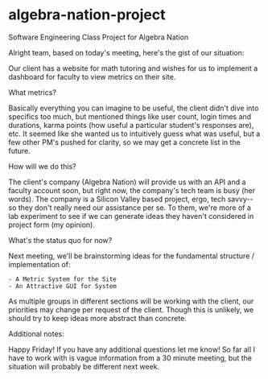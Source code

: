 # algebra-nation-project
Software Engineering Class Project for Algebra Nation

Alright team, based on today's meeting, here's the gist of our situation:

Our client has a website for math tutoring and wishes for us to implement
a dashboard for faculty to view metrics on their site.

What metrics?

Basically everything you can imagine to be useful, the client didn't dive into specifics
too much, but mentioned things like user count, login times and durations, karma points (how useful a particular student's responses are), etc.  It seemed like she wanted us to intuitively guess what was useful, but a few other PM's pushed for clarity, so we may get
a concrete list in the future.

How will we do this?

The client's company (Algebra Nation) will provide us with an API and a faculty account soon, but right now, the company's tech team is busy (her words).  The company is a Silicon Valley based project, ergo, tech savvy--  so they don't really need our assistance per se.  To them, we're more of a lab experiment to see if we can generate ideas they haven't considered in project form (my opinion).

What's the status quo for now?

Next meeting, we'll be brainstorming ideas for the fundamental structure / implementation
of:

    - A Metric System for the Site
    - An Attractive GUI for System

As multiple groups in different sections will be working with the client, our priorities may change per request of the client. Though this is unlikely, we should try to keep ideas more abstract than concrete.

Additional notes:

Happy Friday!
If you have any additional questions let me know!  So far all I have to work with is vague information from a 30 minute meeting, but the situation will probably be different next week.

